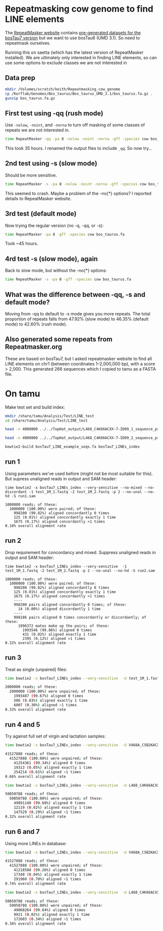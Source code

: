 # Repeatmasking cow genome to find LINE elements

The [RepeatMasker website](http://repeatmasker.org) contains [pre-generated datasets for the bosTau7 version](http://repeatmasker.org/species/bosTau.html) but we want to use bosTau6 (UMD 3.1). So need to repeatmask ourselves.

Running this on saetta (which has the latest version of RepeatMasker installed). We are ultimately only interested in finding LINE elements, so can use some options to exclude classes we are not interested in

## Data prep

```bash
mkdir /Volumes/scratch/keith/Repeatmasking_cow_genome
cp /Korflab/Genomes/Bos_taurus/Bos_taurus_UMD_3.1/bos_taurus.fa.gz .
gunzip bos_taurus.fa.gz
```


## First test using -qq (rush mode)

Use `-nolow`, `-noint`, and `-norna` to turn off masking of some classes of repeats we are not interested in. 

```bash
time RepeatMasker -qq -pa 8 -nolow -noint -norna -gff -species cow bos_taurus.fa
```

This took 35 hours. I renamed the output files to include `_qq`. So now try…


## 2nd test using -s (slow mode)

Should be more sensitive.

```bash
time RepeatMasker -s -pa 8 -nolow -noint -norna -gff -species cow bos_taurus.fa
```

This seemed to crash. Maybe a problem of the -no{*} options? I reported details to RepeatMasker website.


## 3rd test (default mode)

Now trying the regular version (no -q, -qq, or -s):

```bash
time RepeatMasker -pa 8 -gff -species cow bos_taurus.fa
```

Took ~45 hours.


## 4rd test -s (slow mode), again

Back to slow mode, but without the -no{*} options:


```bash
time RepeatMasker -s -pa 8 -gff -species cow bos_taurus.fa
```


## What was the difference between -qq, -s and default mode?

Moving from -qq to default to -s mode gives you more repeats. The total proportion of repeats falls from 47.92% (slow mode) to 46.35% (default mode) to 42.60% (rush mode).




## Also generated some repeats from Repeatmasker.org ##

These are based on bosTau7, but I asked repeatmasker website to find all LINE elements on chr1 (between coordinates 1–2,000,000 bp), with a score > 2,000. This generated 266 sequences which I copied to tamu as a FASTA file.


# On tamu

Make test set and build index:

```bash
mkdir /share/tamu/Analysis/Test/LINE_test
cd /share/tamu/Analysis/Test/LINE_test

head -n 4000000 ../../TopHat_output/L468_C4K66ACXX-7-ID09_1_sequence_processed.fastq > test_1M_1.fastq

head -n 4000000 ../../TopHat_output/L468_C4K66ACXX-7-ID09_2_sequence_processed.fastq > test_1M_2.fastq

bowtie2-build bosTau7_LINE_example_seqs.fa bosTau7_LINEs_index
```


## run 1

Using parameters we've used before (might not be most suitable for this). But supress unaligned reads in output and SAM header:

```
time bowtie2 -x bosTau7_LINEs_index --very-sensitive --no-mixed --no-discordant -1 test_1M_1.fastq -2 test_1M_2.fastq -p 2 --no-unal --no-hd -S run1.sam

1000000 reads; of these:
  1000000 (100.00%) were paired; of these:
    998200 (99.82%) aligned concordantly 0 times
    125 (0.01%) aligned concordantly exactly 1 time
    1675 (0.17%) aligned concordantly >1 times
0.18% overall alignment rate
```


## run 2

Drop requirement for concordancy and mixed. Suppress unaligned reads in output and SAM header:

```
time bowtie2 -x bosTau7_LINEs_index --very-sensitive  -1 test_1M_1.fastq -2 test_1M_2.fastq -p 2 --no-unal --no-hd -S run2.sam

1000000 reads; of these:
  1000000 (100.00%) were paired; of these:
    998200 (99.82%) aligned concordantly 0 times
    125 (0.01%) aligned concordantly exactly 1 time
    1675 (0.17%) aligned concordantly >1 times
    ----
    998200 pairs aligned concordantly 0 times; of these:
      14 (0.00%) aligned discordantly 1 time
    ----
    998186 pairs aligned 0 times concordantly or discordantly; of these:
      1996372 mates make up the pairs; of these:
        1993546 (99.86%) aligned 0 times
        431 (0.02%) aligned exactly 1 time
        2395 (0.12%) aligned >1 times
0.32% overall alignment rate
```


## run 3

Treat as single (unpaired) files:

```bash
time bowtie2 -x bosTau7_LINEs_index --very-sensitive  -U test_1M_1.fastq,test_1M_2.fastq -p 2 --no-unal --no-hd -S run3.sam

2000000 reads; of these:
  2000000 (100.00%) were unpaired; of these:
    1993487 (99.67%) aligned 0 times
    506 (0.03%) aligned exactly 1 time
    6007 (0.30%) aligned >1 times
0.33% overall alignment rate
```


## run 4 and 5

Try against full set of virgin and lactation samples:


```bash
time bowtie2 -x bosTau7_LINEs_index --very-sensitive  -U V468A_C5B2KACXX-5-ID12_1_sequence_processed.fastq,V468A_C5B2KACXX-5-ID12_2_sequence_processed.fastq -p 2 --no-unal --no-hd -S run4.sam

41527888 reads; of these:
  41527888 (100.00%) were unpaired; of these:
    41254361 (99.34%) aligned 0 times
    19313 (0.05%) aligned exactly 1 time
    254214 (0.61%) aligned >1 times
0.66% overall alignment rate

time bowtie2 -x bosTau7_LINEs_index --very-sensitive  -U L468_C4K66ACXX-7-ID09_1_sequence_processed.fastq,L468_C4K66ACXX-7-ID09_2_sequence_processed.fastq -p 2 --no-unal --no-hd -S run5.sam

50050788 reads; of these:
  50050788 (100.00%) were unpaired; of these:
    49891140 (99.68%) aligned 0 times
    12119 (0.02%) aligned exactly 1 time
    147529 (0.29%) aligned >1 times
0.32% overall alignment rate
```

## run 6 and 7

Using more LINEs in database:

```bash
time bowtie2 -x bosTau7_LINEs_index --very-sensitive  -U V468A_C5B2KACXX-5-ID12_1_sequence_processed.fastq,V468A_C5B2KACXX-5-ID12_2_sequence_processed.fastq -p 2 --no-unal --no-hd -S run6.sam

41527888 reads; of these:
  41527888 (100.00%) were unpaired; of these:
    41218588 (99.26%) aligned 0 times
    17340 (0.04%) aligned exactly 1 time
    291960 (0.70%) aligned >1 times
0.74% overall alignment rate

time bowtie2 -x bosTau7_LINEs_index --very-sensitive  -U L468_C4K66ACXX-7-ID09_1_sequence_processed.fastq,L468_C4K66ACXX-7-ID09_2_sequence_processed.fastq -p 2 --no-unal --no-hd -S run7.sam

50050788 reads; of these:
  50050788 (100.00%) were unpaired; of these:
    49868264 (99.64%) aligned 0 times
    9921 (0.02%) aligned exactly 1 time
    172603 (0.34%) aligned >1 times
0.36% overall alignment rate
```